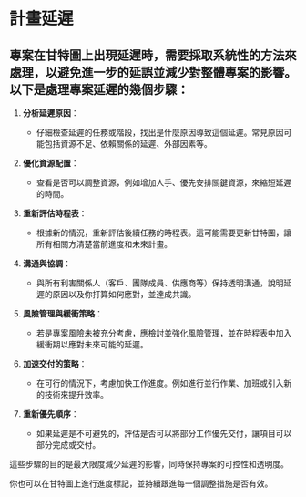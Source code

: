 # 計畫延遲

## 專案在甘特圖上出現延遲時，需要採取系統性的方法來處理，以避免進一步的延誤並減少對整體專案的影響。以下是處理專案延遲的幾個步驟：

1. **分析延遲原因**：
   - 仔細檢查延遲的任務或階段，找出是什麼原因導致這個延遲。常見原因可能包括資源不足、依賴關係的延遲、外部因素等。

2. **優化資源配置**：
   - 查看是否可以調整資源，例如增加人手、優先安排關鍵資源，來縮短延遲的時間。

3. **重新評估時程表**：
   - 根據新的情況，重新評估後續任務的時程表。這可能需要更新甘特圖，讓所有相關方清楚當前進度和未來計畫。

4. **溝通與協調**：
   - 與所有利害關係人（客戶、團隊成員、供應商等）保持透明溝通，說明延遲的原因以及你打算如何應對，並達成共識。

5. **風險管理與緩衝策略**：
   - 若是專案風險未被充分考慮，應檢討並強化風險管理，並在時程表中加入緩衝期以應對未來可能的延遲。

6. **加速交付的策略**：
   - 在可行的情況下，考慮加快工作進度。例如進行並行作業、加班或引入新的技術來提升效率。

7. **重新優先順序**：
   - 如果延遲是不可避免的，評估是否可以將部分工作優先交付，讓項目可以部分完成或交付。

這些步驟的目的是最大限度減少延遲的影響，同時保持專案的可控性和透明度。

你也可以在甘特圖上進行進度標記，並持續跟進每一個調整措施是否有效。